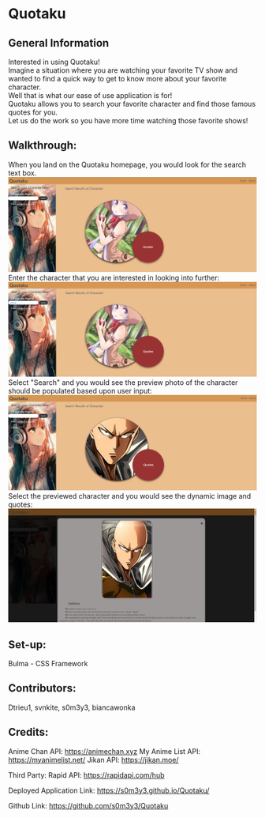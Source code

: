 # Quotaku

## General Information

Interested in using Quotaku!
<br>Imagine a situation where you are watching your favorite TV show and wanted to find a quick way to get to know more about your favorite character.
<br>Well that is what our ease of use application is for!
<br>Quotaku allows you to search your favorite character and find those famous quotes for you.  
Let us do the work so you have more time watching those favorite shows!

## Walkthrough:

When you land on the Quotaku homepage, you would look for the search text box.
![Alt text](image-5.png)
Enter the character that you are interested in looking into further:
![Alt text](image-1.png)
Select "Search" and you would see the preview photo of the character should be populated based upon user input:
![Alt text](image-2.png)
Select the previewed character and you would see the dynamic image and quotes:
![Alt text](image-4.png)

## Set-up:

Bulma - CSS Framework

## Contributors:

Dtrieu1, svnkite, s0m3y3, biancawonka

## Credits:

Anime Chan API: https://animechan.xyz
My Anime List API: https://myanimelist.net/
Jikan API: https://jikan.moe/

Third Party:
Rapid API: https://rapidapi.com/hub

Deployed Application Link: https://s0m3y3.github.io/Quotaku/

Github Link: https://github.com/s0m3y3/Quotaku
